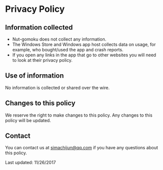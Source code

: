 # Privacy Policy

## Information collected

+ Nut-gomoku does not collect any information.
+ The Windows Store and Windows app host collects data on usage, for example, who bought/used the app and crash reports.
+ If you open any links in the app that go to other websites you will need to look at their privacy policy.

## Use of information

No information is collected or shared over the wire.

## Changes to this policy

We reserve the right to make changes to this policy. Any changes to this policy will be updated.

## Contact

You can contact us at simachijun@qq.com if you have any questions about this policy.

Last updated: 11/26/2017